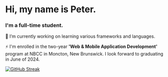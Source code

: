 <h1 align="left">Hi, my name is Peter.</h1>
<h3 align="left">I'm a full-time student.</h3>

🌱 I’m currently working on learning various frameworks and languages.

⚡ I'm enrolled in the two-year **'Web & Mobile Application Development'** program at NBCC in Moncton, New Brunswick. I look forward to graduating in June of 2024.

<p align="left">
</p>

[![GitHub Streak](https://streak-stats.demolab.com?user=pbwhynot&theme=ambient-gradient)](https://git.io/streak-stats)









